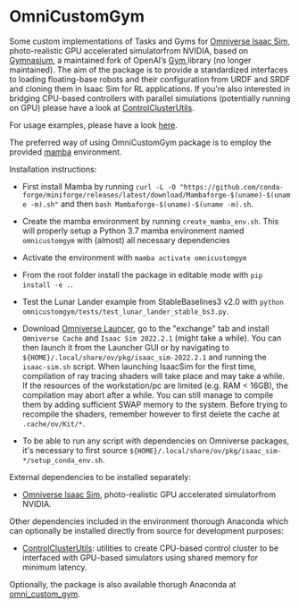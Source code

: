 # OmniCustomGym

Some custom implementations of Tasks and Gyms for [Omniverse Isaac Sim](https://docs.omniverse.nvidia.com/app_isaacsim/app_isaacsim.html), photo-realistic GPU accelerated simulatorfrom NVIDIA, based on [Gymnasium](https://gymnasium.farama.org/), a maintained fork of OpenAI’s [Gym ](https://github.com/openai/gym) library (no longer maintained). 
The aim of the package is to provide a standardized interfaces to loading floating-base robots and their configuration from URDF and SRDF and cloning them in Isaac Sim for RL applications. 
If you're also interested in bridging CPU-based controllers with parallel simulations (potentially running on GPU) please have a look at [ControlClusterUtils](https://github.com/AndrePatri/ControlClusterUtils).

For usage examples, please have a look [here](https://github.com/AndrePatri/AliengoExample/tree/main).

The preferred way of using OmniCustomGym package is to employ the provided [mamba](https://mamba.readthedocs.io/en/latest/user_guide/mamba.html) environment. 

Installation instructions:
- First install Mamba by running ```curl -L -O "https://github.com/conda-forge/miniforge/releases/latest/download/Mambaforge-$(uname)-$(uname -m).sh"``` and then ```bash Mambaforge-$(uname)-$(uname -m).sh```.

- Create the mamba environment by running ```create_mamba_env.sh```. This will properly setup a Python 3.7 mamba environment named ```omnicustomgym``` with (almost) all necessary dependencies

- Activate the environment with ```mamba activate omnicustomgym```

- From the root folder install the package in editable mode with ```pip install -e .```.

- Test the Lunar Lander example from StableBaselines3 v2.0 with ```python omnicustomgym/tests/test_lunar_lander_stable_bs3.py```.

- Download [Omniverse Launcer](https://www.nvidia.com/en-us/omniverse/download/), go to the "exchange" tab and install ``` Omniverse Cache``` and  ```Isaac Sim 2022.2.1```  (might take a while). You can then launch it from the Launcher GUI or by navigating to ```${HOME}/.local/share/ov/pkg/isaac_sim-2022.2.1``` and running the ```isaac-sim.sh``` script. When launching IsaacSim for the first time, compilation of ray tracing shaders will take place and may take a while. If the resources of the workstation/pc are limited (e.g. RAM < 16GB), the compilation may abort after a while. You can still manage to compile them by adding sufficient SWAP memory to the system. Before trying to recompile the shaders, remember however to first delete the cache at ```.cache/ov/Kit/*```.

- To be able to run any script with dependencies on Omniverse packages, it's necessary to first source ```${HOME}/.local/share/ov/pkg/isaac_sim-*/setup_conda_env.sh```.

External dependencies to be installed separately: 

- [Omniverse Isaac Sim](https://docs.omniverse.nvidia.com/app_isaacsim/app_isaacsim.html), photo-realistic GPU accelerated simulatorfrom NVIDIA.

Other dependencies included in the environment thorough Anaconda which can optionally be installed directly from source for development purposes: 
- [ControlClusterUtils](https://github.com/AndrePatri/ControlClusterUtils): utilities to create CPU-based control cluster to be interfaced with GPU-based simulators using shared memory for minimum latency.

Optionally, the package is also available thorugh Anaconda at [omni_custom_gym](https://anaconda.org/andrepatri/omni_custom_gym).

